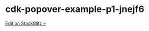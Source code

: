 # cdk-popover-example-p1-jnejf6

[Edit on StackBlitz ⚡️](https://stackblitz.com/edit/cdk-popover-example-p1-jnejf6)